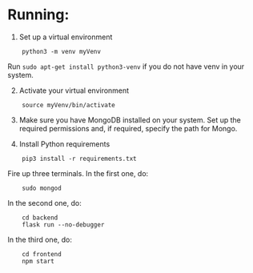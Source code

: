 # Running:
1. Set up a virtual environment
```
	python3 -m venv myVenv
```
Run ```sudo apt-get install python3-venv``` if you do not have venv in your system.

2. Activate your virtual environment
```
	source myVenv/bin/activate
```

3. Make sure you have MongoDB installed on your system. Set up the required permissions and, if required, specify the path for Mongo.

4. Install Python requirements
```
	pip3 install -r requirements.txt
```

Fire up three terminals. In the first one, do:

```
	sudo mongod
```

In the second one, do:

```
	cd backend 
	flask run --no-debugger
```

In the third one, do:

```
	cd frontend
	npm start
```